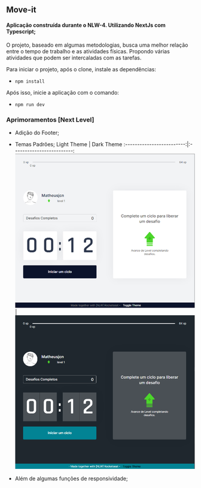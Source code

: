 ## Move-it

#### Aplicação construída durante o NLW-4. Utilizando NextJs com Typescript;

O projeto, baseado em algumas metodologias, busca uma melhor relação entre o tempo de trabalho e as atividades físicas. Propondo
várias atividades que podem ser intercaladas com as tarefas.

Para iniciar o projeto, após o clone, instale as dependências:

- `npm install`

Após isso, inicie a aplicação com o comando:

- `npm run dev`

### Aprimoramentos [Next Level]

- Adição do Footer;
- Temas Padrões;
  Light Theme | Dark Theme
  :-------------------------:|:-------------------------:
  ![Screenshot](.github/lightPage.png) | ![Screenshot](.github/darkPage.png)

- Além de algumas funções de responsividade;
